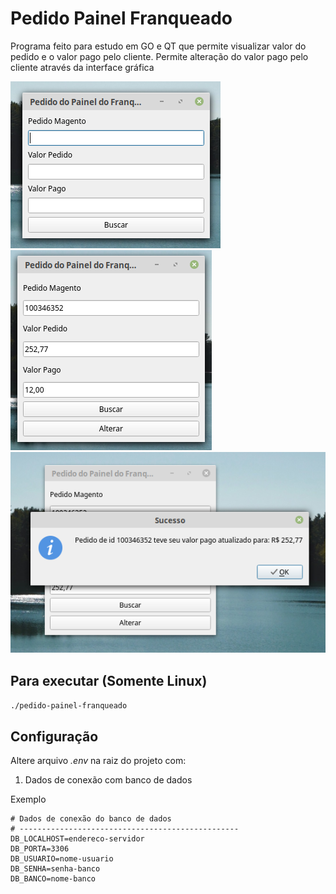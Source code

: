 # Pedido Painel Franqueado

Programa feito para estudo em GO e QT que permite visualizar valor do pedido e o valor pago pelo cliente.
Permite alteração do valor pago pelo cliente através da interface gráfica

![Alt text](./imagens/1.png?raw=true "Página inicial do programa")
![Alt text](./imagens/2.png?raw=true "Página visualização pedido")
![Alt text](./imagens/3.png?raw=true "Mensagem sucesso ao alterar valor pago")

## Para executar (Somente Linux)
```./pedido-painel-franqueado``` 

## Configuração
Altere arquivo *.env* na raiz do projeto com:
1. Dados de conexão com banco de dados

Exemplo
```
# Dados de conexão do banco de dados
# -------------------------------------------------
DB_LOCALHOST=endereco-servidor
DB_PORTA=3306
DB_USUARIO=nome-usuario
DB_SENHA=senha-banco
DB_BANCO=nome-banco
```
